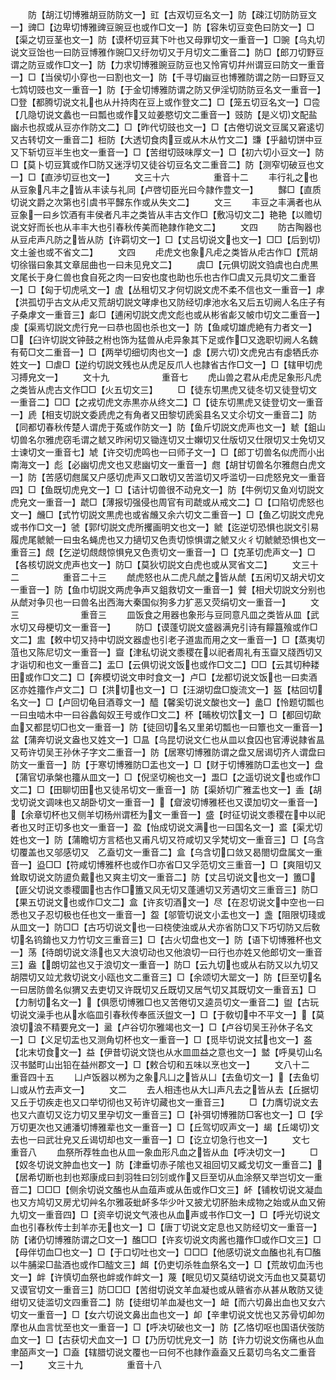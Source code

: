 <!-- { "loadSidebar": true } -->
　　防【胡江切博雅胡豆防防文一】豇【古双切豆名文一】防【疎江切防防豆文一】豍□【边卑切博雅豍豆豌豆也或作□文一】防【容朱切豆变色曰防文一】□【渠之切豆茎也文一】防【谟杯切豆萁下叶也又母罪切文一重音一】□豌【乌丸切说文豆饴也一曰防豆博雅作豌□又纡勿切又于月切文二重音二】防□【郎刀切野豆谓之防豆或作□文一】防【力求切博雅豌豆防豆也又怜宵切幷州谓豆曰防文一重音一】□【当侯切小穿也一曰割也文一】防【千寻切幽豆也博雅防谓之防一曰野豆又七鸩切豉也文一重音一】防【于金切博雅防谓之防又伊淫切防防豆名文一重音一】□登【都腾切说文礼也从廾持肉在豆上或作登文二】□【笼五切豆名文一】□卺【几隐切说文蠡也一曰瓢也或作又竝姜愍切文二重音一】豉防【是义切文配盐幽尗也叔或从豆亦作防文二】□【昨代切豉也文一】□【古倦切说文豆属又窘逺切又古转切文一重音二】梪防【大透切食肉豆或从木从竹文二】豏【乎韽切饼中豆又下斩切豆半生也文一重音一】□【苦绀切豉味厚文一】□【初六切小豆文一】防□【莫卜切豆箕或作□防又迷浮切又徒谷切豆名文二重音二】防【测窄切破豆也文一】□【直渉切豆也文一】
　　文三十六　　　　　重音十二
　　丰行礼之也从豆象凡丰之皆从丰读与礼同【卢啓切臣光曰今隷作豊文一】
　　豑□【直质切说文爵之次第也引虞书平豑东作或从失文二】
　　文三
　　丰豆之丰满者也从豆象一曰乡饮酒有丰侯者凡丰之类皆从丰古文作□【敷冯切文二】艳艳【以赡切说文好而长也从丰丰大也引春秋传美而艳隷作艳文二】
　　文四
　　防古陶器也从豆虍声凡防之皆从防【许羁切文一】□【丈吕切说文也文一】□□【后到切文土釜也或不省文二】
　　文四
　　虍虎文也象凡虍之类皆从虍古作□【荒胡切徐锴曰象其文章屈曲也一曰未见皃文二】
　　虞□【元俱切説文驺虞也白虎黒文尾长于身仁兽也食自死之肉一曰安也度也助也乐也古作□虞又元具切文二重音一】□【匈于切虎吼文一】虘【丛租切又才何切説文虎不柔不信也文一重音一】虖【洪孤切乎古文从虍又荒胡切説文哮虖也又防经切虖池水名又后五切阙人名庄子有子桑虖文一重音三】虨□【逋闲切説文虎文彪也或从彬省虨又帔巾切文二重音一】虔【渠焉切説文虎行皃一曰恭也固也杀也文一】防【鱼咸切雄虎絶有力者文一】□【臼许切説文钟鼓之柎也饰为猛兽从虍异象其下足或作□又逸职切阙人名魏有荀□文二重音一】□【两举切细切肉也文一】虙【房六切文虎皃古有虙牺氏亦姓文一】□虐□【逆约切説文残也从虎足反爪人也隷省古作□文一】□【辖甲切虎习搏皃文一】
　　文十九　　　　　　重音七
　　虎山兽之君从虍虎足象形凡虎之类皆从虎古文作□□【火五切文三】
　　□【徒东切黒虎又徒冬切又徒登切文一重音二】□□【之戎切虎文赤黒亦从终文二】□【徒东切黒虎又徒登切文一重音一】虒【相支切説文委虒虎之有角者又田黎切虒奚县名又丈尒切文一重音二】防【同都切春秋传楚人谓虎于菟或作防文一】防【鱼斤切説文虎声也文一】虦【鉏山切兽名尔雅虎窃毛谓之虦又昨闲切又锄连切又士嬾切又仕版切又仕限切又士免切又士谏切文一重音七】虓【许交切虎鸣也一曰师子文一】□【郎丁切兽名似虎而小出南海文一】彪【必幽切虎文也又悲幽切文一重音一】甝【胡甘切兽名尔雅甝白虎文一】防【苦感切甝属又户感切虎声又口敢切又苦滥切又呼滥切一曰虎怒皃文一重音四】□【鱼既切虎皃文一】□【诘计切兽很不动皃文一】防【牛例切又鱼刈切説文虎皃文一重音一】虣□【薄报切强侵也周官有司虣或从戒文二】□【口陷切虎怒也文一】虪□【式竹切説文黒虎也或省虪又余六切文二重音一】□【鱼乙切説文虎皃或书作□文一】虢【郭切説文虎所攫画明文也文一】虩【迄逆切恐惧也説文引易履虎尾虩虩一曰虫名蝇虎也又力擿切又色责切惊惧谓之虩又火彳切虩虩恐惧也文一重音三】覤【乞逆切覤覤惊惧皃又色责切文一重音一】□【克革切虎声文一】□【各核切説文虎声也文一】防□【莫狄切説文白虎也或从冥省文二】
　　文三十二　　　　　重音二十三
　　虤虎怒也从二虎凡虤之皆从虤【五闲切又胡犬切文一重音一】防【鱼巾切説文两虎争声又鉏救切文一重音一】贙【相犬切説文分别也从虤对争贝也一曰兽名出西海大秦国似狗多力犷恶又荧绢切文一重音一】
　　文三　　　　　　　重音三
　　皿饭食之用器也象形与豆同意凡皿之类皆从皿【武水切又母梗切文一重音一】
　　防□【谟蓬切説文盛器满皃引诗有饛簋飱或作□文二】盅【敕中切又持中切説文器虚也引老子道盅而用之文一重音一】□【蒸夷切菹也又陈尼切文一重音一】齍【津私切说文黍稷在以祀者周礼有玉齍又牋西切又才诣切和也文一重音二】盂□【云俱切说文饭也或作□文二】□□【云其切种耧田或作□文二】□【奔模切说文申时食文一】卢□【龙都切说文饭也一曰卖酒区亦姓籒作卢文二】□【洪切也文一】□【汪湖切盘□旋流文一】盔【枯回切名文一】□【卢回切龟目酒尊文一】醯【馨奚切说文酸也文一】盠□【怜题切瓢也一曰虫啮木中一曰谷蠡匈奴王号或作□文二】杯【晡枚切饮文一】□【都回切歃血又都昆切□也文一重音一】防【徒回切名又里弟切瓢也一曰簟也文一重音一】盆【蒲奔切说文盎也又姓文一】□昷【乌昆切说文仁也从皿以食囚也官溥说隷省昷又苟许切吴王孙休子字文二重音一】防【居寒切博雅防谓之盘又居谒切齐人谓盘曰防文一重音一】防【于寒切博雅防□盂也文一】□【财于切博雅防□盂也文一】盘【蒲官切承槃也籒从皿文一】□【倪坚切椀也文一】盄□【之遥切说文也或作□文二】□【田聊切田也又徒吊切文一重音一】防【渠娇切广雅盂也文一】盉【胡戈切说文调味也又胡卧切文一重音一】【睂波切博雅柸也又谟加切文一重音一】【余章切杯也又侧羊切杨州谓柸为文一重音一】盛【时征切说文黍稷在中以祀者也又时正切多也文一重音一】盈【怡成切说文满也一曰国名文一】盚【渠尤切姓也文一】防【蒲瞻切方言桮也又甫凡切又符咸切又孚梵切文一重音三】□【乌含切覆盖也又邬感切又　乙盍切文一重音二】盒【乌含切口敛又曷閤切盘属文一重音一】盕□□【符咸切博雅杯也或作□亦省□又孚范切文三重音一】□【爽阻切又耸取切说文防盨负戴也又爽主切文一重音二】防【丈吕切说文也文一】簠□【匪父切说文黍稷圜也古作□簠又风无切又蓬逋切又芳遇切文三重音三】防□【果五切说文也或作□文二】盒【许亥切酒文一】尽【在忍切说文中空也一曰悉也又子忍切极也任也文一重音一】盌【邬管切说文小盂也文一】盏【阻限切琖或从皿文一】防□□【古巧切说文也一曰桡使浊或从犬亦省防□又下巧切防又后敎切名钨錥也又力竹切文三重音三】□【古火切盘也文一】防【语下切博雅杯也文一】荡【待朗切说文涤也又大浪切动也又他浪切一曰行也亦姓又他郎切文一重音三】盎【朗切盆也又于浪切文一重音一】防□【云九切也或从右防又以九切又胡隈切又竝尤救切说文小瓯也文二重音三】□【余颂切大罂文一】防【巨至切名一曰居防兽名似猬又去吏切又许既切又丘既切又居气切又其既切文一重音五】□【力制切名文一】【俱愿切博雅□也又苦倦切又逵员切文一重音二】盥【古玩切说文澡手也从水临皿引春秋传奉匜沃盥文一】□【于敎切中不平文一】【莫浪切浪不精要皃文一】盝【卢谷切尔雅竭也文一】□【卢谷切吴王孙休子名文一】□【义足切盂也又测角切杯也文一重音一】□【觅毕切说文拭也文一】盋【北末切食文一】益【伊昔切说文饶也从水皿皿益之意也文一】盢【呼狊切山名汉书盢町山出铅在益州郡文一】□【敕合切和五味以烹也文一】
　　文八十二　　　　　重音四十五
　　凵卢饭器以桞为之象凡凵之皆从凵【去鱼切文一】【去鱼切凵或从竹去声文一】
　　文二
　　去人相违也从大凵声凡去之皆从去【丘据切又丘于切疾走也又口举切彻也又茍许切藏也文一重音三】
　　□【力膺切说文去也又六直切又讫力切又里孕切文一重音三】□【补弭切博雅防□客也文一】□【孚万切更次也又逋潘切博雅辈也文一重音一】□【丘驾切叹声文一】朅【丘竭切文去也一曰武壮皃又丘谒切却也文一重音一】□【讫立切急行也文一】
　　文七　　　　　　　重音八
　　血祭所荐牲血也从皿一象血形凡血之皆从血【呼决切文一】
　　□【奴冬切说文肿血也文一】防【津垂切赤子隂也又祖回切又臧戈切文一重音二】【居希切断也刲也郑康成曰刲羽牲曰刉刉或作又巨至切从血涂祭又举岂切文一重音二】□□□【侧余切说文醢也从血葅声或从缶或作□文三】衃【铺枚切说文凝血也又方鸠切又房尤切艸名尔雅荍蚍衃多华少叶又披尤切肧胎未成物之始或从血又俯九切文一重音四】□【资辛切说文气液也从血声或书作□文一】□【呼光切说文血也引春秋传士刲羊亦无也文一】□【唐丁切说文定息也又防经切文一重音一】防【诸仍切博雅防谓之□文一】醢□□【许亥切说文肉酱也籒作□或作□文三】□【母伴切血□也文一】□【于口切吐也文一】□□□【他感切说文血醢也礼有□醢以牛脯梁□盐酒也或作□醓文三】衈【仍吏切杀牲血祭名文一】□【荒故切血汚也文一】衅【许慎切血祭也衅或作衅文一】蔑【眠见切又莫结切说文汚血也又莫葛切又谟官切文一重音三】防□□□【苦绀切说文羊血凝也或从赣省亦从甚从敢防又徒绀切又徒滥切文四重音二】防【徒绀切羊血凝也文一】衄【而六切鼻出血也又女六切文一重音一】□【女六切说文鼻出血也文一】卹【辛聿切说文忧也又苏骨切卹勿摩也从血言忧至也文一重音一】□【呼决切破也文一】防【乙恪切呕也国语伏弢防血文一】□【古获切犬血文一】□【乃历切忧皃文一】防【许力切说文伤痛也从血聿皕声文一】□盍【辖腊切说文覆也一曰何不也隷作盍盍又丘葛切鸟名文二重音一】
　　文三十九　　　　　重音十八
